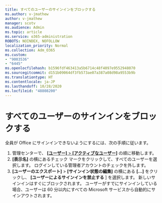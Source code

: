 ```yaml
---
title: すべてのユーザーのサインインをブロックする
ms.author: v-jmathew
author: v-jmathew
manager: scotv
ms.audience: Admin
ms.topic: article
ms.service: o365-administration
ROBOTS: NOINDEX, NOFOLLOW
localization_priority: Normal
ms.collection: Adm_O365
ms.custom:
- "9003536"
- "6445"
ms.openlocfilehash: b1596fdf463413a5b6714c48f4097e9552948070
ms.sourcegitcommit: d151b09064df3fb573ae07a387a08d98a9553b9b
ms.translationtype: HT
ms.contentlocale: ja-JP
ms.lasthandoff: 10/28/2020
ms.locfileid: "48808200"
---
```

# <a name="block-sign-in-for-all-users"></a>すべてのユーザーのサインインをブロックする

全員が Office にサインインできないようにするには、次の手順に従います。

1. 管理センターで、 [**[ユーザー]** > **[アクティブなユーザー]**](https://admin.microsoft.com/Adminportal/Home?source=applauncher#/users) の順に移動します。
2. **[表示名]** の横にあるチェック マークをクリックして、すべてのユーザーを選択します。 ログインしている管理者アカウントのチェックを外します。
3. **[ユーザーのエクスポート]** > **[サインイン状態の編集]** の横にある **[...]** をクリックし、 **[ユーザーによるサインインを禁止する** ] を選択します。 新しいサインインはすぐにブロックされます。 ユーザーがすでにサインインしている場合、ユーザーは 60 分以内にすべての Microsoft サービスから自動的にサインアウトされます。

